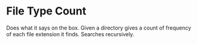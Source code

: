 # File Type Count

Does what it says on the box.  Given a directory gives a count of frequency of each file extension it finds.
Searches recursively.